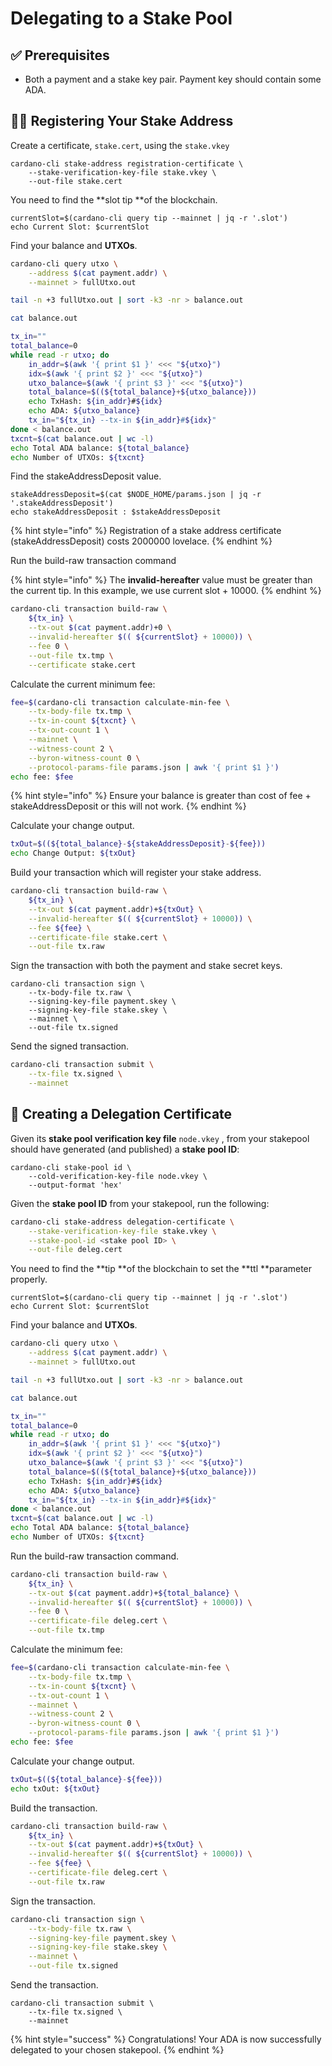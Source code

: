 # Delegating to a Stake Pool

## :white_check_mark: Prerequisites

* Both a payment and a stake key pair. Payment key should contain some ADA.

## :woman_technologist: Registering Your Stake Address

Create a certificate, `stake.cert`, using the `stake.vkey`

```
cardano-cli stake-address registration-certificate \
    --stake-verification-key-file stake.vkey \
    --out-file stake.cert
```

You need to find the **slot tip **of the blockchain.

```
currentSlot=$(cardano-cli query tip --mainnet | jq -r '.slot')
echo Current Slot: $currentSlot
```

Find your balance and **UTXOs**.

```bash
cardano-cli query utxo \
    --address $(cat payment.addr) \
    --mainnet > fullUtxo.out

tail -n +3 fullUtxo.out | sort -k3 -nr > balance.out

cat balance.out

tx_in=""
total_balance=0
while read -r utxo; do
    in_addr=$(awk '{ print $1 }' <<< "${utxo}")
    idx=$(awk '{ print $2 }' <<< "${utxo}")
    utxo_balance=$(awk '{ print $3 }' <<< "${utxo}")
    total_balance=$((${total_balance}+${utxo_balance}))
    echo TxHash: ${in_addr}#${idx}
    echo ADA: ${utxo_balance}
    tx_in="${tx_in} --tx-in ${in_addr}#${idx}"
done < balance.out
txcnt=$(cat balance.out | wc -l)
echo Total ADA balance: ${total_balance}
echo Number of UTXOs: ${txcnt}
```

Find the stakeAddressDeposit value.

```
stakeAddressDeposit=$(cat $NODE_HOME/params.json | jq -r '.stakeAddressDeposit')
echo stakeAddressDeposit : $stakeAddressDeposit
```

{% hint style="info" %}
Registration of a stake address certificate (stakeAddressDeposit) costs 2000000 lovelace.
{% endhint %}

Run the build-raw transaction command

{% hint style="info" %}
The **invalid-hereafter** value must be greater than the current tip. In this example, we use current slot + 10000.
{% endhint %}

```bash
cardano-cli transaction build-raw \
    ${tx_in} \
    --tx-out $(cat payment.addr)+0 \
    --invalid-hereafter $(( ${currentSlot} + 10000)) \
    --fee 0 \
    --out-file tx.tmp \
    --certificate stake.cert
```

Calculate the current minimum fee:

```bash
fee=$(cardano-cli transaction calculate-min-fee \
    --tx-body-file tx.tmp \
    --tx-in-count ${txcnt} \
    --tx-out-count 1 \
    --mainnet \
    --witness-count 2 \
    --byron-witness-count 0 \
    --protocol-params-file params.json | awk '{ print $1 }')
echo fee: $fee
```

{% hint style="info" %}
Ensure your balance is greater than cost of fee + stakeAddressDeposit or this will not work.
{% endhint %}

Calculate your change output.

```bash
txOut=$((${total_balance}-${stakeAddressDeposit}-${fee}))
echo Change Output: ${txOut}
```

Build your transaction which will register your stake address.

```bash
cardano-cli transaction build-raw \
    ${tx_in} \
    --tx-out $(cat payment.addr)+${txOut} \
    --invalid-hereafter $(( ${currentSlot} + 10000)) \
    --fee ${fee} \
    --certificate-file stake.cert \
    --out-file tx.raw
```

Sign the transaction with both the payment and stake secret keys.

```
cardano-cli transaction sign \
    --tx-body-file tx.raw \
    --signing-key-file payment.skey \
    --signing-key-file stake.skey \
    --mainnet \
    --out-file tx.signed
```

Send the signed transaction.

```bash
cardano-cli transaction submit \
    --tx-file tx.signed \
    --mainnet
```

## :page_facing_up: Creating a Delegation Certificate

Given its **stake pool verification key file** `node.vkey` , from your stakepool should have generated (and published) a **stake pool ID**:

```
cardano-cli stake-pool id \
    --cold-verification-key-file node.vkey \
    --output-format 'hex'
```

Given the **stake pool ID** from your stakepool, run the following:

```bash
cardano-cli stake-address delegation-certificate \
    --stake-verification-key-file stake.vkey \
    --stake-pool-id <stake pool ID> \
    --out-file deleg.cert
```

You need to find the **tip **of the blockchain to set the **ttl **parameter properly.

```
currentSlot=$(cardano-cli query tip --mainnet | jq -r '.slot')
echo Current Slot: $currentSlot
```

Find your balance and **UTXOs**.

```bash
cardano-cli query utxo \
    --address $(cat payment.addr) \
    --mainnet > fullUtxo.out

tail -n +3 fullUtxo.out | sort -k3 -nr > balance.out

cat balance.out

tx_in=""
total_balance=0
while read -r utxo; do
    in_addr=$(awk '{ print $1 }' <<< "${utxo}")
    idx=$(awk '{ print $2 }' <<< "${utxo}")
    utxo_balance=$(awk '{ print $3 }' <<< "${utxo}")
    total_balance=$((${total_balance}+${utxo_balance}))
    echo TxHash: ${in_addr}#${idx}
    echo ADA: ${utxo_balance}
    tx_in="${tx_in} --tx-in ${in_addr}#${idx}"
done < balance.out
txcnt=$(cat balance.out | wc -l)
echo Total ADA balance: ${total_balance}
echo Number of UTXOs: ${txcnt}
```

Run the build-raw transaction command.

```bash
cardano-cli transaction build-raw \
    ${tx_in} \
    --tx-out $(cat payment.addr)+${total_balance} \
    --invalid-hereafter $(( ${currentSlot} + 10000)) \
    --fee 0 \
    --certificate-file deleg.cert \
    --out-file tx.tmp
```

Calculate the minimum fee:

```bash
fee=$(cardano-cli transaction calculate-min-fee \
    --tx-body-file tx.tmp \
    --tx-in-count ${txcnt} \
    --tx-out-count 1 \
    --mainnet \
    --witness-count 2 \
    --byron-witness-count 0 \
    --protocol-params-file params.json | awk '{ print $1 }')
echo fee: $fee
```

Calculate your change output.

```bash
txOut=$((${total_balance}-${fee}))
echo txOut: ${txOut}
```

Build the transaction.

```bash
cardano-cli transaction build-raw \
    ${tx_in} \
    --tx-out $(cat payment.addr)+${txOut} \
    --invalid-hereafter $(( ${currentSlot} + 10000)) \
    --fee ${fee} \
    --certificate-file deleg.cert \
    --out-file tx.raw
```

Sign the transaction.

```bash
cardano-cli transaction sign \
    --tx-body-file tx.raw \
    --signing-key-file payment.skey \
    --signing-key-file stake.skey \
    --mainnet \
    --out-file tx.signed
```

Send the transaction.

```
cardano-cli transaction submit \
    --tx-file tx.signed \
    --mainnet
```

{% hint style="success" %}
Congratulations! Your ADA is now successfully delegated to your chosen stakepool.
{% endhint %}
